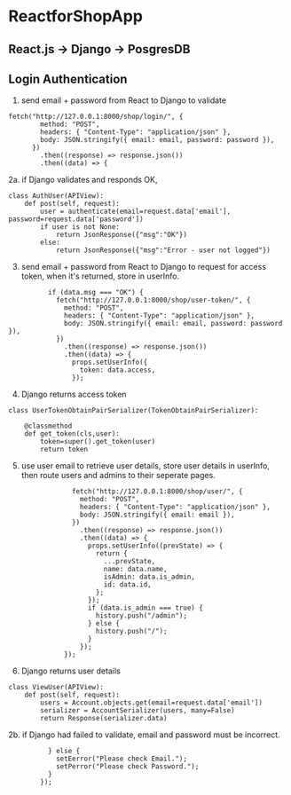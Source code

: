 # ReactforShopApp

## React.js -> Django -> PosgresDB

## Login Authentication

1. send email + password from React to Django to validate
```
fetch("http://127.0.0.1:8000/shop/login/", {
        method: "POST",
        headers: { "Content-Type": "application/json" },
        body: JSON.stringify({ email: email, password: password }),
      })
        .then((response) => response.json())
        .then((data) => {
```
2a. if Django validates and responds OK,
```
class AuthUser(APIView):
    def post(self, request):
        user = authenticate(email=request.data['email'], password=request.data['password'])
        if user is not None:
            return JsonResponse({"msg":"OK"})
        else:
            return JsonResponse({"msg":"Error - user not logged"})
```
3. send email + password from React to Django to request for access token, when it's returned, store in userInfo.
```
          if (data.msg === "OK") {
            fetch("http://127.0.0.1:8000/shop/user-token/", {
              method: "POST",
              headers: { "Content-Type": "application/json" },
              body: JSON.stringify({ email: email, password: password }),
            })
              .then((response) => response.json())
              .then((data) => {
                props.setUserInfo({
                  token: data.access,
                });
```
4. Django returns access token
```
class UserTokenObtainPairSerializer(TokenObtainPairSerializer):

    @classmethod
    def get_token(cls,user):
        token=super().get_token(user)
        return token
```
5. use user email to retrieve user details, store user details in userInfo, then route users and admins to their seperate pages.
```
                fetch("http://127.0.0.1:8000/shop/user/", {
                  method: "POST",
                  headers: { "Content-Type": "application/json" },
                  body: JSON.stringify({ email: email }),
                })
                  .then((response) => response.json())
                  .then((data) => {
                    props.setUserInfo((prevState) => {
                      return {
                        ...prevState,
                        name: data.name,
                        isAdmin: data.is_admin,
                        id: data.id,
                      };
                    });
                    if (data.is_admin === true) {
                      history.push("/admin");
                    } else {
                      history.push("/");
                    }
                  });
              });
```
6. Django returns user details
```
class ViewUser(APIView):
    def post(self, request):
        users = Account.objects.get(email=request.data['email'])
        serializer = AccountSerializer(users, many=False)
        return Response(serializer.data)
```
2b. if Django had failed to validate, email and password must be incorrect.
```
          } else {
            setEerror("Please check Email.");
            setPerror("Please check Password.");
          }
        });
```
